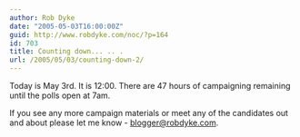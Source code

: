 ```yaml
---
author: Rob Dyke
date: "2005-05-03T16:00:00Z"
guid: http://www.robdyke.com/noc/?p=164
id: 703
title: Counting down... .. .
url: /2005/05/03/counting-down-2/
---
```

Today is May 3rd. It is 12:00. There are 47 hours of campaigning remaining until the polls open at 7am.

If you see any more campaign materials or meet any of the candidates out and about please let me know - [blogger@robdyke.com](mailto://blogger@robdyke.com).